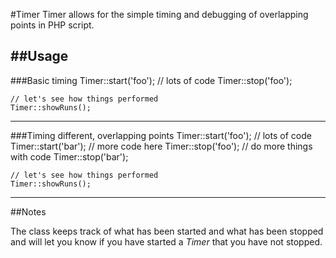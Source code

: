 #Timer
Timer allows for the simple timing and debugging of overlapping points in PHP script.

##Usage
---
###Basic timing
	Timer::start('foo');
	// lots of code
	Timer::stop('foo');

	// let's see how things performed
	Timer::showRuns();	
---
###Timing different, overlapping points
	Timer::start('foo');
	// lots of code
	Timer::start('bar');
	// more code here
	Timer::stop('foo');
	// do more things with code
	Timer::stop('bar');

	// let's see how things performed
	Timer::showRuns();
---
##Notes

The class keeps track of what has been started and what has been stopped and will let you know
if you have started a *Timer* that you have not stopped.